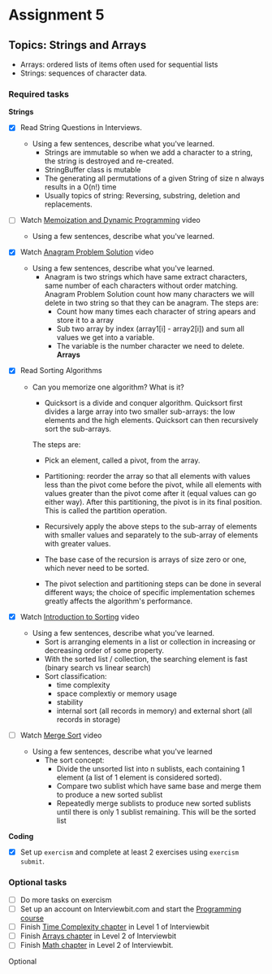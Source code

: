 # Assignment 5

## Topics: Strings and Arrays

* Arrays: ordered lists of items often used for sequential lists
* Strings: sequences of character data.

### Required tasks

**Strings**

- [x] Read String Questions in Interviews.
  - Using a few sentences, describe what you've learned.
    - Strings are immutable so when we add a character to a string, the string is destroyed and re-created.
    - StringBuffer class is mutable
    - The generating all permutations of a given String of size n always results in a O(n!) time
    - Usually topics of string: Reversing, substring, deletion and replacements.
- [ ] Watch [Memoization and Dynamic Programming](https://www.youtube.com/watch?v=P8Xa2BitN3I) video
  - Using a few sentences, describe what you've learned.
- [x] Watch [Anagram Problem Solution](https://www.youtube.com/watch?v=3MwRGPPB4tw) video
  - Using a few sentences, describe what you've learned.
    - Anagram is two strings which have same extract characters, same number of each characters without order matching. Anagram Problem Solution count how many characters we will delete in two string so that they can be anagram.
    The steps are:  
      + Count how many times each character of string apears and store it to a array
      + Sub two array by index (array1[i] - array2[i]) and sum all values we get into a variable.
      + The variable is the number character we need to delete.
**Arrays**

- [x] Read Sorting Algorithms
  - Can you memorize one algorithm? What is it?
    - Quicksort is a divide and conquer algorithm. Quicksort first divides a large array into two smaller sub-arrays: the low elements and the high elements. Quicksort can then recursively sort the sub-arrays.

    The steps are:

      + Pick an element, called a pivot, from the array.
      + Partitioning: reorder the array so that all elements with values less than the pivot come before the pivot, while all elements with values greater than the pivot come after it (equal values can go either way). After this partitioning, the pivot is in its final     position. This is called the partition operation.
      + Recursively apply the above steps to the sub-array of elements with smaller values and separately to the sub-array of elements with   greater values.
      + The base case of the recursion is arrays of size zero or one, which never need to be sorted.

      + The pivot selection and partitioning steps can be done in several different ways; the choice of specific implementation schemes greatly affects the algorithm's performance.
- [x] Watch [Introduction to Sorting](https://www.youtube.com/watch?v=pkkFqlG0Hds) video
  - Using a few sentences, describe what you've learned.
    - Sort is arranging elements in a list or collection in increasing or decreasing order of some property.
    - With the sorted list / collection, the searching element is fast (binary search vs linear search)
    - Sort classification:
      - time complexity
      - space complextiy or memory usage
      - stability
      - internal sort (all records in memory) and external short (all records in storage)
- [ ] Watch [Merge Sort](https://www.youtube.com/watch?v=KF2j-9iSf4Q) video
  - Using a few sentences, describe what you've learned
    - The sort concept:
      - Divide the unsorted list into n sublists, each containing 1 element (a list of 1 element is considered sorted).
      - Compare two sublist which have same base and merge them to produce a new sorted sublist
      - Repeatedly merge sublists to produce new sorted sublists until there is only 1 sublist remaining. This will be the sorted list

**Coding**

- [x] Set up `exercism` and complete at least 2 exercises using `exercism submit`.

### Optional tasks

- [ ] Do more tasks on exercism
- [ ] Set up an account on Interviewbit.com and start the [Programming course](https://www.interviewbit.com/courses/programming/)
- [ ] Finish [Time Complexity chapter](https://www.interviewbit.com/courses/programming/topics/time-complexity) in Level 1 of Interviewbit
- [ ] Finish [Arrays chapter]((https://www.interviewbit.com/courses/programming/topics/arrays/)) in Level 2 of Interviewbit
- [ ] Finish [Math chapter](https://www.interviewbit.com/courses/programming/topics/math/) in Level 2 of Interviewbit.

Optional
